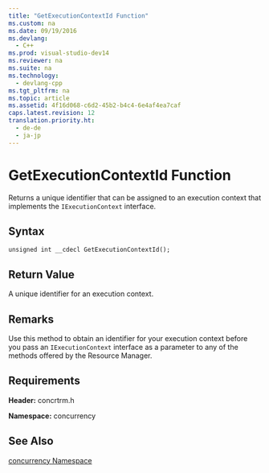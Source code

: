 ```yaml
---
title: "GetExecutionContextId Function"
ms.custom: na
ms.date: 09/19/2016
ms.devlang: 
  - C++
ms.prod: visual-studio-dev14
ms.reviewer: na
ms.suite: na
ms.technology: 
  - devlang-cpp
ms.tgt_pltfrm: na
ms.topic: article
ms.assetid: 4f16d068-c6d2-45b2-b4c4-6e4af4ea7caf
caps.latest.revision: 12
translation.priority.ht: 
  - de-de
  - ja-jp
---
```

# GetExecutionContextId Function
Returns a unique identifier that can be assigned to an execution context that implements the `IExecutionContext` interface.  
  
## Syntax  
  
```  
unsigned int __cdecl GetExecutionContextId();  
```  
  
## Return Value  
 A unique identifier for an execution context.  
  
## Remarks  
 Use this method to obtain an identifier for your execution context before you pass an `IExecutionContext` interface as a parameter to any of the methods offered by the Resource Manager.  
  
## Requirements  
 **Header:** concrtrm.h  
  
 **Namespace:** concurrency  
  
## See Also  
 [concurrency Namespace](../vs140/concurrency-Namespace.md)